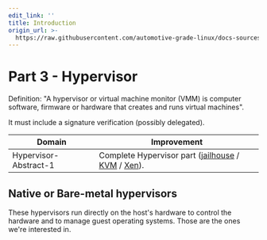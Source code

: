```yaml
---
edit_link: ''
title: Introduction
origin_url: >-
  https://raw.githubusercontent.com/automotive-grade-linux/docs-sources/halibut/docs/security-blueprint/part-3/0_Abstract.md
---
```


<!-- WARNING: This file is generated by fetch_docs.js using /home/boron/Documents/AGL/docs-webtemplate/site/_data/tocs/architecture/icefish/security_blueprint-security-blueprint-book.yml -->

# Part 3 - Hypervisor

Definition: "A hypervisor or virtual machine monitor (VMM) is computer software,
firmware or hardware that creates and runs virtual machines".

It must include a signature verification (possibly delegated).

<!-- section-todo -->

Domain                | Improvement
--------------------- | ---------------------------------------------------------------------------------------------------------------------------------------------------------------------
Hypervisor-Abstract-1 | Complete Hypervisor part ([jailhouse](https://github.com/siemens/jailhouse) / [KVM](https://www.linux-kvm.org/page/Main_Page) / [Xen](https://www.xenproject.org/developers/teams/embedded-and-automotive.html)).

<!-- end-section-todo -->

## Native or Bare-metal hypervisors

These hypervisors run directly on the host's hardware to control the hardware and to manage guest operating systems. Those are the ones we're interested in.
